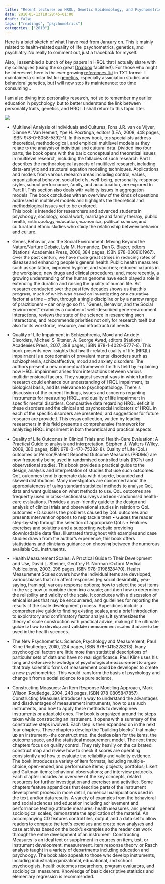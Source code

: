 ```yaml
---
title: "Recent lectures on HRQL, Genetic Epidemiology, and Psychometrics"
date: 2010-05-13T18:28:45+01:00
draft: false
tags: ["readings", "psychometrics"]
categories: ["2010"]
---
```


Here is a brief sketch of what I have read from January on. This is mainly related to health-related quality of life, psychometrics, genetics, and psychiatry. No really to comment out, just a traceback for myself.

Also, I assembled a bunch of key papers in HRQL that I actually share with my colleagues (using the so great [Dropbox][Dropbox] facilities!). For those who might be interested, here is the ever growing [references list][references list] in TXT format. I maintained a similar list for [genetics][genetics], especially association studies and behavioral genetics, but I will now stop its maintenance: too time consuming...

I am also diving into personality research, not so to remember my earlier education in psychology, but to better understand the link between personality traits, genetics, and HRQL. I shall return to this topic later.

![](/img/20100513234333.png)

- Multilevel Analysis of Individuals and Cultures, Fons J.R. van de Vijver, Dianne A. Van Hemert, Ype H. Poortinga, editors (LEA, 2008, 448 pages, ISBN 978-0-8058-5892-1).
In this new book, top specialists address theoretical, methodological, and empirical multilevel models as they relate to the analysis of individual and cultural data. Divided into four parts, the book opens with the basic conceptual and theoretical issues in multilevel research, including the fallacies of such research. Part II describes the methodological aspects of multilevel research, including data-analytic and structural equation modeling techniques. Applications and models from various research areas including control, values, organizational behavior, social beliefs, well-being, personality, response styles, school performance, family, and acculturation, are explored in Part III. This section also deals with validity issues in aggregation models. The book concludes with an overview of the kinds of questions addressed in multilevel models and highlights the theoretical and methodological issues yet to be explored.<br />
This book is intended for researchers and advanced students in psychology, sociology, social work, marriage and family therapy, public health, anthropology, education, economics, political science, and cultural and ethnic studies who study the relationship between behavior and culture.

- Genes, Behavior, and the Social Environment: Moving Beyond the Nature/Nurture Debate, Lyla M. Hernandez, Dan G. Blazer, editors (National Academies Press, 2006, 384 pages, ISBN 978-0309101967).
Over the past century, we have made great strides in reducing rates of disease and enhancing people's general health. Public health measures such as sanitation, improved hygiene, and vaccines; reduced hazards in the workplace; new drugs and clinical procedures; and, more recently, a growing understanding of the human genome have each played a role in extending the duration and raising the quality of human life. But research conducted over the past few decades shows us that this progress, much of which was based on investigating one causative factor at a time – often, through a single discipline or by a narrow range of practitioners – can only go so far. "Genes, Behavior, and the Social Environment" examines a number of well-described gene-environment interactions, reviews the state of the science in researching such interactions, and recommends priorities not only for research itself but also for its workforce, resource, and infrastructural needs.

- Quality of Life Impairment in Schizophrenia, Mood and Anxiety Disorders, Michael S. Ritsner, A. George Awad, editors (National Academies Press, 2007, 388 pages, ISBN 978-1-4020-5777-9). This book presents new insights that health-related quality of life (HRQL) impairment is a core domain of prevalent mental disorders such as schizophrenia, schizoaffective, mood and anxiety disorders. The authors present a new conceptual framework for this field by explaining how HRQL impairment arises from interactions between various multidimensional factors. They suggest several ways in which further research could enhance our understanding of HRQL impairment, its biological basis, and its relevance to psychopathology. There is discussion of the current findings, issues and concerns regarding instruments for measuring HRQL, and quality of life impairment in specific mental disorders. Comparative data regarding HRQL deficit in these disorders and the clinical and psychosocial indicators of HRQL in each of the specific disorders are presented, and suggestions for future research are provided. This essay collection, written by leading researchers in this field presents a comprehensive framework for analyzing HRQL impairment in both theoretical and practical aspects.

- Quality of Life Outcomes in Clinical Trials and Health-Care Evaluation: A Practical Guide to analysis and interpretation, Stephen J. Walters (Wiley, 2009, 380 pages, ISBN 978-0-470-75382-8). Quality of Life (QoL) outcomes or Person/Patient Reported Outcome Measures (PROMs) are now frequently being used in randomised controlled trials (RCTs) and observational studies. This book provides a practical guide to the design, analysis and interpretation of studies that use such outcomes.
QoL outcomes tend to generate data with discrete, bounded and skewed distributions. Many investigators are concerned about the appropriateness of using standard statistical methods to analyse QoL data and want guidance on what methods to use. QoL outcomes are frequently used in cross-sectional surveys and non-randomised health-care evaluations.
Provides a user-friendly guide to the design and analysis of clinical trials and observational studies in relation to QoL outcomes • Discusses the problems caused by QoL outcomes and presents intervention options to help tackle them • Guides the reader step-by-step through the selection of appropriate QoLs • Features exercises and solutions and a supporting website providing downloadable data files.
Illustrated throughout with examples and case studies drawn from the author’s experience, this book offers statisticians and clinicians guidance on choosing between the numerous available QoL instruments.

- Health Measurement Scales: A Practical Guide to Their Development and Use, David L. Streiner, Geoffrey R. Norman (Oxford Medical Publications, 2003, 296 pages, ISBN 978-0198528470). Health Measurement Scales covers how the individual items are developed; various biases that can affect responses (eg social desirability, yea-saying, framing); various response options; how to select the best items in the set; how to combine them into a scale; and then how to determine the reliability and validity of the scale. It concludes with a discussion of ethical issues that may be encountered, and guidelines for reporting the results of the scale development process. Appendices include a comprehensive guide to finding existing scales, and a brief introduction to exploratory and confirmatory factor analysis. It synthesizes the theory of scale construction with practical advice, making it the ultimate guide to how to develop and validate measurement scales that are to be used in the health sciences.

- The New Psychometrics: Science, Psychology and Measurement, Paul Kline (Routledge, 2000, 224 pages, ISBN 978-0415228213). Many psychological factors are little more than statistical descriptions of particular sets of data and have no real significance. Paul Kline uses his long and extensive knowledge of psychological measurement to argue that truly scientific forms of measurement could be developed to create a new psychometrics. This would transform the basis of psychology and change it from a social science to a pure science.

- Constructing Measures: An Item Response Modeling Approach, Mark Wilson (Routledge, 2004, 248 pages, ISBN 978-0805847857). Constructing Measures introduces a way to understand the advantages and disadvantages of measurement instruments, how to use such instruments, and how to apply these methods to develop new instruments or adapt old ones. The book is organized around the steps taken while constructing an instrument. It opens with a summary of the constructive steps involved. Each step is then expanded on in the next four chapters. These chapters develop the "building blocks" that make up an instrument--the construct map, the design plan for the items, the outcome space, and the statistical measurement model. The next three chapters focus on quality control. They rely heavily on the calibrated construct map and review how to check if scores are operating consistently and how to evaluate the reliability and validity evidence. The book introduces a variety of item formats, including multiple-choice, open-ended, and performance items; projects; portfolios; Likert and Guttman items; behavioral observations; and interview protocols.
Each chapter includes an overview of the key concepts, related resources for further investigation and exercises and activities. Some chapters feature appendices that describe parts of the instrument development process in more detail, numerical manipulations used in the text, and/or data results. A variety of examples from the behavioral and social sciences and education including achievement and performance testing; attitude measures; health measures, and general sociological scales, demonstrate the application of the material. An accompanying CD features control files, output, and a data set to allow readers to compute the text's exercises and create new analyses and case archives based on the book's examples so the reader can work through the entire development of an instrument.
Constructing Measures is an ideal text or supplement in courses on item, test, or instrument development, measurement, item response theory, or Rasch analysis taught in a variety of departments including education and psychology. The book also appeals to those who develop instruments, including industrial/organizational, educational, and school psychologists, health outcomes researchers, program evaluators, and sociological measurers. Knowledge of basic descriptive statistics and elementary regression is recommended.


[Dropbox]: http://www.dropbox.com
[references list]: /pub/hrql_refs_may2010.txt
[genetics]: /pub/gene_refs_may2010.txt